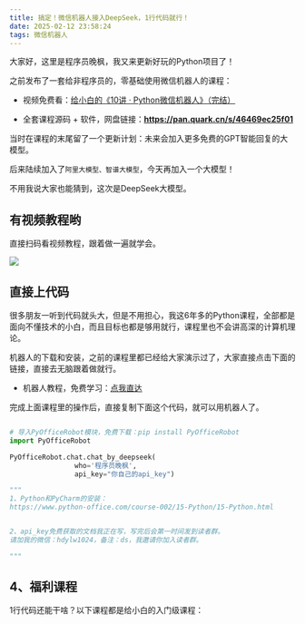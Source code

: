 ```yaml
---
title: 搞定！微信机器人接入DeepSeek，1行代码就行！
date: 2025-02-12 23:58:24
tags: 微信机器人
---
```



大家好，这里是程序员晚枫，我又来更新好玩的Python项目了！

之前发布了一套给非程序员的，零基础使用微信机器人的课程：

- 视频免费看：[给小白的《10讲 · Python微信机器人》（完结）](https://mp.weixin.qq.com/s/-oR2dUakXEY3vmPbzVtrnA)

- 全套课程源码 + 软件，网盘链接：**https://pan.quark.cn/s/46469ec25f01**

当时在课程的末尾留了一个更新计划：未来会加入更多免费的GPT智能回复的大模型。

后来陆续加入了``阿里大模型、智谱大模型``，今天再加入一个大模型！

不用我说大家也能猜到，这次是DeepSeek大模型。


## 有视频教程哟

直接扫码看视频教程，跟着做一遍就学会。

![](https://account-list-1300615378.cos.ap-guangzhou.myqcloud.com/%E5%85%AC%E4%BC%97%E5%8F%B7-Python%E5%9B%BE%E4%B9%A6%E9%A6%86.jpg)


## 直接上代码


很多朋友一听到代码就头大，但是不用担心，我这6年多的Python课程，全部都是面向不懂技术的小白，而且目标也都是够用就行，课程里也不会讲高深的计算机理论。

机器人的下载和安装，之前的课程里都已经给大家演示过了，大家直接点击下面的链接，直接去无脑跟着做就行。

- 机器人教程，免费学习：[点我直达](https://mp.weixin.qq.com/s/-oR2dUakXEY3vmPbzVtrnA)

完成上面课程里的操作后，直接复制下面这个代码，就可以用机器人了。


```python

# 导入PyOfficeRobot模块，免费下载：pip install PyOfficeRobot
import PyOfficeRobot

PyOfficeRobot.chat.chat_by_deepseek(
                who='程序员晚枫', 
                api_key="你自己的api_key")

"""
1、Python和PyCharm的安装：
https://www.python-office.com/course-002/15-Python/15-Python.html


2、api_key免费获取的文档我正在写，写完后会第一时间发到读者群。
请加我的微信：hdylw1024，备注：ds，我邀请你加入读者群。

"""

```



## 4、福利课程

1行代码还能干啥？以下课程都是给小白的入门级课程：

